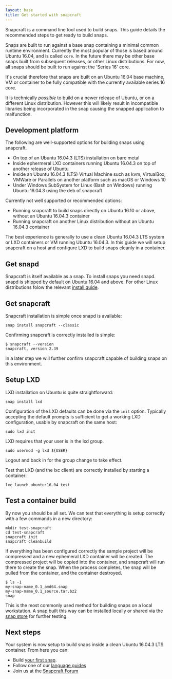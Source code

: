 ```yaml
---
layout: base
title: Get started with snapcraft
---
```


Snapcraft is a command line tool used to build snaps. This guide details the recommended steps to get ready to build snaps.

Snaps are built to run against a base snap containing a minimal common runtime environment. Currently the most popular of those is based around Ubuntu 16.04, and is called `core`. In the future there may be other base snaps built from subsequent releases, or other Linux distributions. For now, all snaps should be built to run against the 'Series 16' core.

It's crucial therefore that snaps are built on an Ubuntu 16.04 base machine, VM or container to be fully compatible with the currently available series 16 core. 

It is technically *possible* to build on a newer release of Ubuntu, or on a different Linux distribution. However this will likely result in incompatible libraries being incorporated in the snap causing the snapped application to malfunction.

## Development platform

The following are well-supported options for building snaps using snapcraft.

  * On top of an Ubuntu 16.04.3 (LTS) installation on bare metal
  * Inside ephermeral LXD containers running Ubuntu 16.04.3 on top of another release of Ubuntu 
  * Inside an Ubuntu 16.04.3 (LTS) Virtual Machine such as kvm, VirtualBox, VMWare or Parallels on another platform such as macOS or Windows 10
  * Under Windows SubSystem for Linux (Bash on Windows) running Ubuntu 16.04.3 using the deb of snapcraft

Currently not well supported or recommended options:

  * Running snapcraft to build snaps directly on Ubuntu 16.10 or above, without an Ubuntu 16.04.3 container 
  * Running snapcraft on another Linux distribution without an Ubuntu 16.04.3 container

The best experience is generally to use a clean Ubuntu 16.04.3 LTS system or LXD containers or VM running Ubuntu 16.04.3. In this guide we will setup snapcraft on a host and configure LXD to build snaps cleanly in a container.

## Get snapd

Snapcraft is itself available as a snap. To install snaps you need snapd. snapd is shipped by default on Ubuntu 16.04 and above. For other Linux distributions folow the relevant [install guide](/core/install).

## Get snapcraft

Snapcraft installation is simple once snapd is available:

`snap install snapcraft --classic`

Confirming snapcraft is correctly installed is simple:

```
$ snapcraft --version
snapcraft, version 2.39
```

In a later step we will further confirm snapcraft capable of building snaps on this environment.

## Setup LXD

LXD installation on Ubuntu is quite straightforward:

`snap install lxd`

Configuration of the LXD defaults can be done via the `init` option. Typically accepting the default prompts is sufficient to get a working LXD configuration, usable by snapcraft on the same host:

`sudo lxd init`

LXD requires that your user is in the lxd group. 

`sudo usermod -g lxd ${USER}`

Logout and back in for the group change to take effect.

Test that LXD (and the lxc client) are correctly installed by starting a container:

`lxc launch ubuntu:16.04 test`

## Test a container build

By now you should be all set. We can test that everything is setup correctly with a few commands in a new directory:

```
mkdir test-snapcraft
cd test-snapcraft
snapcraft init
snapcraft cleanbuild
```

If everything has been configured correctly the sample project will be compressed and a new ephemeral LXD container will be created. The compressed project will be copied into the container, and snapcraft will run there to create the snap. When the process completes, the snap will be pulled from the container, and the container destroyed.

```
$ ls -1
my-snap-name_0.1_amd64.snap
my-snap-name_0.1_source.tar.bz2
snap
```

This is the most commonly used method for building snaps on a local workstation. A snap built this way can be installed locally or shared via the [snap store](/build-snaps/publish) for further testing. 

## Next steps

Your system is now setup to build snaps inside a clean Ubuntu 16.04.3 LTS container. From here you can:

  * Build [your first snap](/build-snaps/your-first-snap). 
  * Follow one of our [language guides](/build-snaps/languages)
  * Join us at the [Snapcraft Forum](https://forum.snapcraft.io/)

